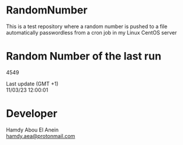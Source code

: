 # RandomNumber    
This is a test repository where a random number is pushed to a file automatically passwordless from a cron job in my Linux CentOS server    
# Random Number of the last run   
4549
      
Last update (GMT +1)    
11/03/23 12:00:01
# Developer    
Hamdy Abou El Anein   
hamdy.aea@protonmail.com
